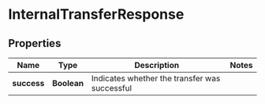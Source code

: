 

# InternalTransferResponse


## Properties

| Name | Type | Description | Notes |
|------------ | ------------- | ------------- | -------------|
|**success** | **Boolean** | Indicates whether the transfer was successful |  |




